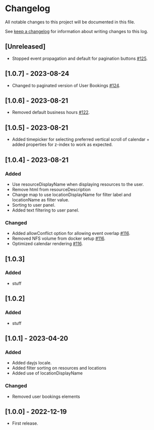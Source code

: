 # Changelog

All notable changes to this project will be documented in this file.

See [keep a changelog](https://keepachangelog.com/en/1.0.0/) for information about writing changes to this log.

## [Unreleased]

- Stopped event propagation and default for pagination buttons [#125](https://github.com/itk-dev/drupal_webform_booking_module/pull/125).

## [1.0.7] - 2023-08-24

- Changed to paginated version of User Bookings [#124](https://github.com/itk-dev/drupal_webform_booking_module/pull/124).

## [1.0.6] - 2023-08-21

- Removed default business hours [#122](https://github.com/itk-dev/drupal_webform_booking_module/pull/122).

## [1.0.5] - 2023-08-21

- Added timepicker for selecting preferred vertical scroll of calendar + added properties for z-index to work as expected.

## [1.0.4] - 2023-08-21

### Added

- Use resourceDisplayName when displaying resources to the user.
- Remove html from resourceDescription
- Change map to use locationDisplayName for filter label and locationName as filter value.
- Sorting to user panel.
- Added text filtering to user panel.

### Changed

- Added allowConflict option for allowing event overlap [#116](https://github.com/itk-dev/drupal_webform_booking_module/pull/116).
- Removed NFS volume from docker setup [#116](https://github.com/itk-dev/drupal_webform_booking_module/pull/116).
- Optimized calendar rendering [#116](https://github.com/itk-dev/drupal_webform_booking_module/pull/116).

## [1.0.3]

### Added

 - stuff

## [1.0.2]

### Added

 - stuff

## [1.0.1] - 2023-04-20

### Added

- Added dayjs locale.
- Added filter sorting on resources and locations
- Added use of locationDisplayName

### Changed

- Removed user bookings elements

## [1.0.0] - 2022-12-19

- First release.
